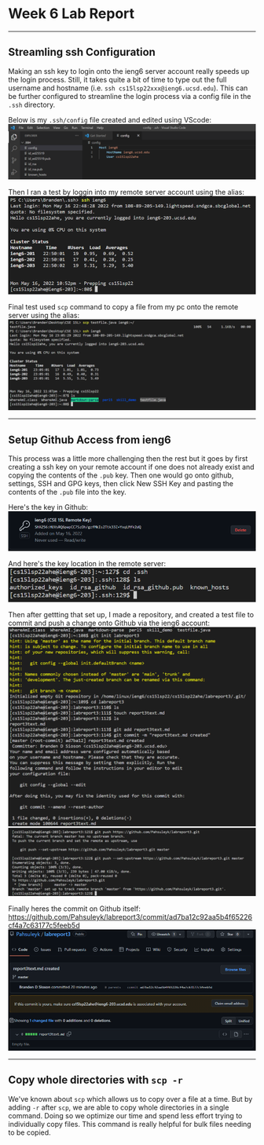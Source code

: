 # **Week 6 Lab Report**
___
## Streamling ssh Configuration

Making an ssh key to login onto the ieng6 server account really speeds up the login process. Still, it takes quite a bit of time to type out the full username and hostname (i.e. `ssh cs15lsp22xxx@ieng6.ucsd.edu`). This can be further configured to streamline the login process via a config file in the `.ssh` directory. 

Below is my `.ssh/config` file created and edited using VScode:
![config file](ssh_config.png)

Then I ran a test by loggin into my remote server account using the alias:
![alias login](streamlined_login.png)

Final test used `scp` command to copy a file from my pc onto the remote server using the alias:
![alias used scp](alias_scp.png)

___
## Setup Github Access from ieng6

This process was a little more challenging then the rest but it goes by first creating a ssh key on your remote account if one does not already exist and copying the contents of the `.pub` key. Then one would go onto github, settings, SSH and GPG keys, then click New SSH Key and pasting the contents of the `.pub` file into the key.

Here's the key in Github:
![github key](git_key.png)

And here's the key location in the remote server:
![remote key](remote_key.png)

Then after gettting that set up, I made a repository, and created a test file to commit and push a change onto Github via the ieng6 account:
![first ss](commit_first.png)
![last ss](commit_last.png)

Finally heres the commit on Github itself:
https://github.com/Pahsuleyk/labreport3/commit/ad7ba12c92aa5b4f65226cf4a7c63177c5feeb5d
![github commit](result_commit.png)

___
## Copy whole directories with `scp -r`

We've known about `scp` which allows us to copy over a file at a time. But by adding `-r` after `scp`, we are able to copy whole directories in a single command. Doing so we optimize our time and spend less effort trying to individually copy files. This command is really helpful for bulk files needing to be copied.